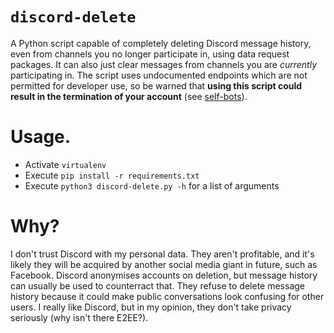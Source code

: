 # `discord-delete`
A Python script capable of completely deleting Discord message history, even from channels you no longer participate in, using data request packages. It can also just clear messages from channels you are *currently* participating in. The script uses undocumented endpoints which are not permitted for developer use, so be warned that **using this script could result in the termination of your account** (see [self-bots](https://support.discordapp.com/hc/en-us/articles/115002192352-Automated-user-accounts-self-bots-)).

# Usage.
* Activate `virtualenv`
* Execute `pip install -r requirements.txt`
* Execute `python3 discord-delete.py -h` for a list of arguments

# Why?
I don't trust Discord with my personal data. They aren't profitable, and it's likely they will be acquired by another social media giant in future, such as Facebook. Discord anonymises accounts on deletion, but message history can usually be used to counterract that. They refuse to delete message history because it could make public conversations look confusing for other users. I really like Discord, but in my opinion, they don't take privacy seriously (why isn't there E2EE?). 